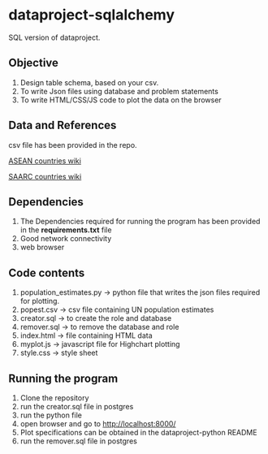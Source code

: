 # dataproject-sqlalchemy

SQL version of dataproject.

## Objective
1) Design table schema, based on your csv.
2) To write Json files using database and problem statements
3) To write HTML/CSS/JS code to plot the data on the browser

## Data and References

csv file has been provided in the repo.

[ASEAN countries wiki](https://en.wikipedia.org/wiki/ASEAN)

[SAARC countries wiki](https://en.wikipedia.org/wiki/South_Asian_Association_for_Regional_Cooperation)

## Dependencies

1) The Dependencies required for running the program has been provided in the **requirements.txt** file
2) Good network connectivity
3) web browser

## Code contents

1) population_estimates.py -> python file that writes the json files required for plotting.
2) popest.csv -> csv file containing UN population estimates
3) creator.sql -> to create the role and database
4) remover.sql -> to remove the database and role
5) index.html -> file containing HTML data
6) myplot.js -> javascript file for Highchart plotting
7) style.css -> style sheet


## Running the program

1) Clone the repository
2) run the creator.sql file in postgres
3) run the python file
4) open browser and go to [http://localhost:8000/](http://localhost:8000/)
5) Plot specifications can be obtained in the dataproject-python README
6) run the remover.sql file in postgres